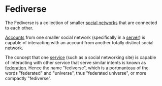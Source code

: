 # Fediverse

The Fediverse is a collection of smaller [social networks](/docs/glossary/social-network) that are connected to each other.

[Accounts](/docs/glossary/account) from one smaller social network (specifically in a [server](/docs/glossary/server)) is capable of interacting with an account from another totally distinct social network.

The concept that one [service](/docs/glossary/service) (such as a social networking site) is capable of interacting with other service that serve similar intents is known as [federation](/docs/glossary/federation). Hence the name "fediverse", which is a portmanteau of the words "federated" and "universe", thus "federated universe", or more compactly "fediverse".